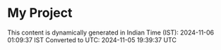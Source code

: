 # My Project

This content is dynamically generated in Indian Time (IST): 2024-11-06 01:09:37 IST
Converted to UTC: 2024-11-05 19:39:37 UTC
